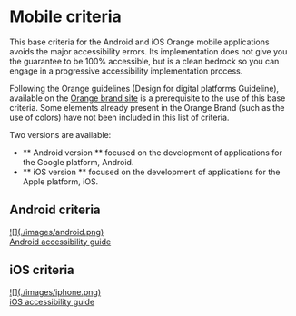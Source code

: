 # Mobile criteria

<script>$(document).ready(function () {
    setBreadcrumb([{"label":"Mobile criteria"}]);
});</script>

<span data-menuitem="criteria-mobile"></span>

This base criteria for the Android and iOS Orange mobile applications  avoids the major accessibility errors.
Its implementation does not give you the guarantee to be 100% accessible, but is a clean bedrock so you can engage in a progressive accessibility implementation process.

Following the Orange guidelines (Design for digital platforms Guideline), available on the [Orange brand site](http://brand.orange.com/) is a prerequisite to the use of this base criteria.
Some elements already present in the Orange Brand (such as the use of colors) have not been included in this list of criteria.

Two versions are available:
- ** Android version ** focused on the development of applications for the Google platform, Android.
- ** iOS version ** focused on the development of applications for the Apple platform, iOS.

<p class="row">
    <div class="mobileImg col-xs-12 col-md-6 col-lg-4">
        <h2 class="sr-only">Android criteria</h2>          
        <a href="./criteria-android.html" class="btn btn-info">
            ![](./images/android.png)
            <div>Android accessibility guide</div>
        </a>
    </div>
    <div class="mobileImg col-xs-12 col-md-6 col-lg-4">
        <h2 class="sr-only">iOS criteria</h2>          
        <a href="./criteria-ios.html" class="btn btn-info">
            ![](./images/iphone.png)
            <div>iOS accessibility guide</div>
        </a>
    </div>            
</p>

&nbsp;
<!--  This file is part of a11y-guidelines | Our vision of mobile & web accessibility guidelines and best practices, with valid/invalid examples.
 Copyright (C) 2016  Orange SA
 See the Creative Commons Legal Code Attribution-ShareAlike 3.0 Unported License for more details (LICENSE file). -->